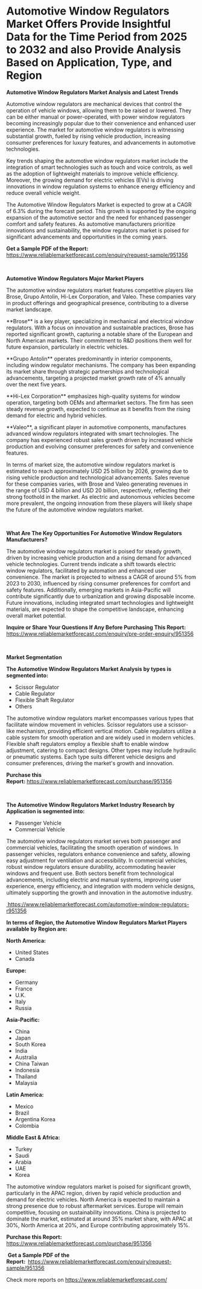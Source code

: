<p><h1>Automotive Window Regulators Market Offers Provide Insightful Data for the Time Period from 2025 to 2032 and also Provide Analysis Based on Application, Type, and Region</h1></p><p><strong>Automotive Window Regulators Market Analysis and Latest Trends</strong></p>
<p><p>Automotive window regulators are mechanical devices that control the operation of vehicle windows, allowing them to be raised or lowered. They can be either manual or power-operated, with power window regulators becoming increasingly popular due to their convenience and enhanced user experience. The market for automotive window regulators is witnessing substantial growth, fueled by rising vehicle production, increasing consumer preferences for luxury features, and advancements in automotive technologies.</p><p>Key trends shaping the automotive window regulators market include the integration of smart technologies such as touch and voice controls, as well as the adoption of lightweight materials to improve vehicle efficiency. Moreover, the growing demand for electric vehicles (EVs) is driving innovations in window regulation systems to enhance energy efficiency and reduce overall vehicle weight.</p><p>The Automotive Window Regulators Market is expected to grow at a CAGR of 6.3% during the forecast period. This growth is supported by the ongoing expansion of the automotive sector and the need for enhanced passenger comfort and safety features. As automotive manufacturers prioritize innovations and sustainability, the window regulators market is poised for significant advancements and opportunities in the coming years.</p></p>
<p><strong>Get a Sample PDF of the Report:&nbsp;</strong> <a href="https://www.reliablemarketforecast.com/enquiry/request-sample/951356?utm_campaign=3078&utm_medium=2&utm_source=Github&utm_content=ia&utm_term=30032025&utm_id=automotive-window-regulators">https://www.reliablemarketforecast.com/enquiry/request-sample/951356</a></p>
<p>&nbsp;</p>
<p><strong>Automotive Window Regulators Major Market Players</strong></p>
<p><p>The automotive window regulators market features competitive players like Brose, Grupo Antolin, Hi-Lex Corporation, and Valeo. These companies vary in product offerings and geographical presence, contributing to a diverse market landscape.</p><p>**Brose** is a key player, specializing in mechanical and electrical window regulators. With a focus on innovation and sustainable practices, Brose has reported significant growth, capturing a notable share of the European and North American markets. Their commitment to R&D positions them well for future expansion, particularly in electric vehicles.</p><p>**Grupo Antolin** operates predominantly in interior components, including window regulator mechanisms. The company has been expanding its market share through strategic partnerships and technological advancements, targeting a projected market growth rate of 4% annually over the next five years.</p><p>**Hi-Lex Corporation** emphasizes high-quality systems for window operation, targeting both OEMs and aftermarket sectors. The firm has seen steady revenue growth, expected to continue as it benefits from the rising demand for electric and hybrid vehicles.</p><p>**Valeo**, a significant player in automotive components, manufactures advanced window regulators integrated with smart technologies. The company has experienced robust sales growth driven by increased vehicle production and evolving consumer preferences for safety and convenience features.</p><p>In terms of market size, the automotive window regulators market is estimated to reach approximately USD 25 billion by 2026, growing due to rising vehicle production and technological advancements. Sales revenue for these companies varies, with Brose and Valeo generating revenues in the range of USD 4 billion and USD 20 billion, respectively, reflecting their strong foothold in the market. As electric and autonomous vehicles become more prevalent, the ongoing innovation from these players will likely shape the future of the automotive window regulators market.</p></p>
<p>&nbsp;</p>
<p><strong>What Are The Key Opportunities For Automotive Window Regulators Manufacturers?</strong></p>
<p><p>The automotive window regulators market is poised for steady growth, driven by increasing vehicle production and a rising demand for advanced vehicle technologies. Current trends indicate a shift towards electric window regulators, facilitated by automation and enhanced user convenience. The market is projected to witness a CAGR of around 5% from 2023 to 2030, influenced by rising consumer preferences for comfort and safety features. Additionally, emerging markets in Asia-Pacific will contribute significantly due to urbanization and growing disposable income. Future innovations, including integrated smart technologies and lightweight materials, are expected to shape the competitive landscape, enhancing overall market potential.</p></p>
<p><strong>Inquire or Share Your Questions If Any Before Purchasing This Report:</strong> <a href="https://www.reliablemarketforecast.com/enquiry/pre-order-enquiry/951356?utm_campaign=3078&utm_medium=2&utm_source=Github&utm_content=ia&utm_term=30032025&utm_id=automotive-window-regulators">https://www.reliablemarketforecast.com/enquiry/pre-order-enquiry/951356</a></p>
<p>&nbsp;</p>
<p><strong>Market Segmentation</strong></p>
<p><strong>The Automotive Window Regulators Market Analysis by types is segmented into:</strong></p>
<p><ul><li>Scissor Regulator</li><li>Cable Regulator</li><li>Flexible Shaft Regulator</li><li>Others</li></ul></p>
<p><p>The automotive window regulators market encompasses various types that facilitate window movement in vehicles. Scissor regulators use a scissor-like mechanism, providing efficient vertical motion. Cable regulators utilize a cable system for smooth operation and are widely used in modern vehicles. Flexible shaft regulators employ a flexible shaft to enable window adjustment, catering to compact designs. Other types may include hydraulic or pneumatic systems. Each type suits different vehicle designs and consumer preferences, driving the market's growth and innovation.</p></p>
<p><strong>Purchase this Report:&nbsp;</strong><a href="https://www.reliablemarketforecast.com/purchase/951356?utm_campaign=3078&utm_medium=2&utm_source=Github&utm_content=ia&utm_term=30032025&utm_id=automotive-window-regulators">https://www.reliablemarketforecast.com/purchase/951356</a></p>
<p>&nbsp;</p>
<p><strong>The Automotive Window Regulators Market Industry Research by Application is segmented into:</strong></p>
<p><ul><li>Passenger Vehicle</li><li>Commercial Vehicle</li></ul></p>
<p><p>The automotive window regulators market serves both passenger and commercial vehicles, facilitating the smooth operation of windows. In passenger vehicles, regulators enhance convenience and safety, allowing easy adjustment for ventilation and accessibility. In commercial vehicles, robust window regulators ensure durability, accommodating heavier windows and frequent use. Both sectors benefit from technological advancements, including electric and manual systems, improving user experience, energy efficiency, and integration with modern vehicle designs, ultimately supporting the growth and innovation in the automotive industry.</p></p>
<p><a href="https://www.reliablemarketforecast.com/automotive-window-regulators-r951356?utm_campaign=3078&utm_medium=2&utm_source=Github&utm_content=ia&utm_term=30032025&utm_id=automotive-window-regulators">&nbsp;https://www.reliablemarketforecast.com/automotive-window-regulators-r951356</a></p>
<p><strong>In terms of Region, the Automotive Window Regulators Market Players available by Region are:</strong></p>
<p>
    <p> <strong> North America: </strong>
        <ul>
            <li>United States</li>
            <li>Canada</li>
        </ul>
        </p> 
    <p> <strong> Europe: </strong>
        <ul>
            <li>Germany</li>
            <li>France</li>
            <li>U.K.</li>
            <li>Italy</li>
            <li>Russia</li>
        </ul>
        </p> 
    <p> <strong> Asia-Pacific: </strong>
        <ul>
            <li>China</li>
            <li>Japan</li>
            <li>South Korea</li>
            <li>India</li>
            <li>Australia</li>
            <li>China Taiwan</li>
            <li>Indonesia</li>
            <li>Thailand</li>
            <li>Malaysia</li>
        </ul>
        </p> 
    <p> <strong> Latin America: </strong>
        <ul>
            <li>Mexico</li>
            <li>Brazil</li>
            <li>Argentina Korea</li>
            <li>Colombia</li>
        </ul>
        </p> 
    <p> <strong> Middle East & Africa: </strong>
        <ul>
            <li>Turkey</li>
            <li>Saudi</li>
            <li>Arabia</li>
            <li>UAE</li>
            <li>Korea</li>
        </ul>
    </p>
    </p>
<p><p>The automotive window regulators market is poised for significant growth, particularly in the APAC region, driven by rapid vehicle production and demand for electric vehicles. North America is expected to maintain a strong presence due to robust aftermarket services. Europe will remain competitive, focusing on sustainability innovations. China is projected to dominate the market, estimated at around 35% market share, with APAC at 30%, North America at 20%, and Europe contributing approximately 15%.</p></p>
<p><strong>Purchase this Report: </strong><a href="https://www.reliablemarketforecast.com/purchase/951356?utm_campaign=3078&utm_medium=2&utm_source=Github&utm_content=ia&utm_term=30032025&utm_id=automotive-window-regulators">https://www.reliablemarketforecast.com/purchase/951356</a></p>
<p>&nbsp;<strong>Get a Sample PDF of the Report:&nbsp;&nbsp;</strong><a href="https://www.reliablemarketforecast.com/enquiry/request-sample/951356?utm_campaign=3078&utm_medium=2&utm_source=Github&utm_content=ia&utm_term=30032025&utm_id=automotive-window-regulators">https://www.reliablemarketforecast.com/enquiry/request-sample/951356</a></p>
<p><strong></strong></p>
<p>Check more reports on <a href="https://www.reliablemarketforecast.com/?utm_campaign=3078&utm_medium=2&utm_source=Github&utm_content=ia&utm_term=30032025&utm_id=automotive-window-regulators">https://www.reliablemarketforecast.com/</a></p>